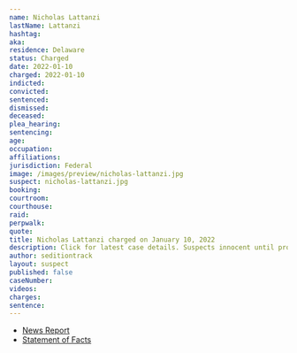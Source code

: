 ```yaml
---
name: Nicholas Lattanzi
lastName: Lattanzi
hashtag:
aka:
residence: Delaware
status: Charged
date: 2022-01-10
charged: 2022-01-10
indicted:
convicted:
sentenced:
dismissed:
deceased:
plea_hearing:
sentencing:
age:
occupation:
affiliations:
jurisdiction: Federal
image: /images/preview/nicholas-lattanzi.jpg
suspect: nicholas-lattanzi.jpg
booking:
courtroom:
courthouse:
raid:
perpwalk:
quote:
title: Nicholas Lattanzi charged on January 10, 2022
description: Click for latest case details. Suspects innocent until proven guilty.
author: seditiontrack
layout: suspect
published: false
caseNumber:
videos:
charges:
sentence:
---
```


- [News Report]()
- [Statement of Facts](https://extremism.gwu.edu/sites/g/files/zaxdzs2191/f/Nick%20Lattanzi%20Statement%20of%20Facts.pdf)
